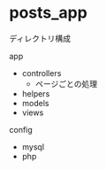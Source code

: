 # posts_app

ディレクトリ構成

app
 - controllers
   - ページごとの処理
 - helpers
 - models
 - views

config
 - mysql
 - php


